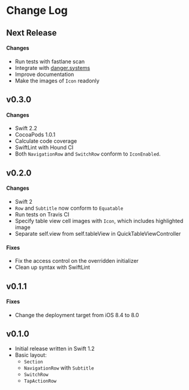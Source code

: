 # Change Log

## Next Release

#### Changes

* Run tests with fastlane scan
* Integrate with [danger.systems](https://github.com/danger/danger)
* Improve documentation
* Make the images of `Icon` readonly

## v0.3.0

#### Changes

* Swift 2.2
* CocoaPods 1.0.1
* Calculate code coverage
* SwiftLint with Hound CI
* Both `NavigationRow` and `SwitchRow` conform to `IconEnabled`.

## v0.2.0

#### Changes

* Swift 2
* `Row` and `Subtitle` now conform to `Equatable`
* Run tests on Travis CI
* Specify table view cell images with `Icon`, which includes highlighted image
* Separate self.view from self.tableView in QuickTableViewController

#### Fixes

* Fix the access control on the overridden initializer
* Clean up syntax with SwiftLint

## v0.1.1

#### Fixes

* Change the deployment target from iOS 8.4 to 8.0

## v0.1.0

* Initial release written in Swift 1.2
* Basic layout:
  * `Section`
  * `NavigationRow` with `Subtitle`
  * `SwitchRow`
  * `TapActionRow`
